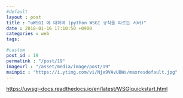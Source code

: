 ```yaml
---
#default
layout : post
title : "uWSGI 에 대하여 (python WSGI 규칙을 따르는 서버)"
date : 2018-01-16 17:10:50 +0900
categories : web
tags:

#custom
post_id : 19
permalink : "/post/19"
imageurl : "/asset/media/image/post/19"
mainpic : "https://i.ytimg.com/vi/Njx9VAvUBWs/maxresdefault.jpg"
---
```


https://uwsgi-docs.readthedocs.io/en/latest/WSGIquickstart.html
